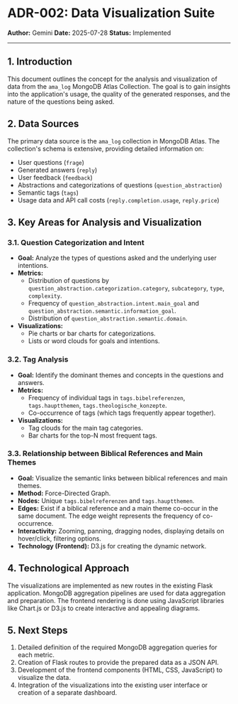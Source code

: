 # ADR-002: Data Visualization Suite

**Author:** Gemini
**Date:** 2025-07-28
**Status:** Implemented

---

## 1. Introduction

This document outlines the concept for the analysis and visualization of data from the `ama_log` MongoDB Atlas Collection. The goal is to gain insights into the application's usage, the quality of the generated responses, and the nature of the questions being asked.

## 2. Data Sources

The primary data source is the `ama_log` collection in MongoDB Atlas. The collection's schema is extensive, providing detailed information on:

-   User questions (`frage`)
-   Generated answers (`reply`)
-   User feedback (`feedback`)
-   Abstractions and categorizations of questions (`question_abstraction`)
-   Semantic tags (`tags`)
-   Usage data and API call costs (`reply.completion.usage`, `reply.price`)

## 3. Key Areas for Analysis and Visualization

### 3.1. Question Categorization and Intent

-   **Goal:** Analyze the types of questions asked and the underlying user intentions.
-   **Metrics:**
    -   Distribution of questions by `question_abstraction.categorization.category`, `subcategory`, `type`, `complexity`.
    -   Frequency of `question_abstraction.intent.main_goal` and `question_abstraction.semantic.information_goal`.
    -   Distribution of `question_abstraction.semantic.domain`.
-   **Visualizations:**
    -   Pie charts or bar charts for categorizations.
    -   Lists or word clouds for goals and intentions.

### 3.2. Tag Analysis

-   **Goal:** Identify the dominant themes and concepts in the questions and answers.
-   **Metrics:**
    -   Frequency of individual tags in `tags.bibelreferenzen`, `tags.hauptthemen`, `tags.theologische_konzepte`.
    -   Co-occurrence of tags (which tags frequently appear together).
-   **Visualizations:**
    -   Tag clouds for the main tag categories.
    -   Bar charts for the top-N most frequent tags.

### 3.3. Relationship between Biblical References and Main Themes

-   **Goal:** Visualize the semantic links between biblical references and main themes.
-   **Method:** Force-Directed Graph.
-   **Nodes:** Unique `tags.bibelreferenzen` and `tags.hauptthemen`.
-   **Edges:** Exist if a biblical reference and a main theme co-occur in the same document. The edge weight represents the frequency of co-occurrence.
-   **Interactivity:** Zooming, panning, dragging nodes, displaying details on hover/click, filtering options.
-   **Technology (Frontend):** D3.js for creating the dynamic network.

## 4. Technological Approach

The visualizations are implemented as new routes in the existing Flask application. MongoDB aggregation pipelines are used for data aggregation and preparation. The frontend rendering is done using JavaScript libraries like Chart.js or D3.js to create interactive and appealing diagrams.

## 5. Next Steps

1.  Detailed definition of the required MongoDB aggregation queries for each metric.
2.  Creation of Flask routes to provide the prepared data as a JSON API.
3.  Development of the frontend components (HTML, CSS, JavaScript) to visualize the data.
4.  Integration of the visualizations into the existing user interface or creation of a separate dashboard.
